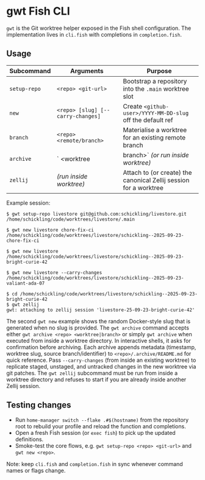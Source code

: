 # gwt Fish CLI

`gwt` is the Git worktree helper exposed in the Fish shell configuration. The implementation lives in `cli.fish` with completions in `completion.fish`.

## Usage

| Subcommand   | Arguments                         | Purpose                                                     |
|--------------|-----------------------------------|-------------------------------------------------------------|
| `setup-repo` | `<repo> <git-url>`                | Bootstrap a repository into the `.main` worktree slot       |
| `new`        | `<repo> [slug] [--carry-changes]` | Create `<github-user>/YYYY-MM-DD-slug` off the default ref  |
| `branch`     | `<repo> <remote/branch>`          | Materialise a worktree for an existing remote branch        |
| `archive`    | `<repo> <worktree|branch>` *(or run inside worktree)* | Move a worktree under `.archive` and prune related metadata (prompts for confirmation in interactive shells) |
| `zellij`     | *(run inside worktree)*           | Attach to (or create) the canonical Zellij session for a worktree |

Example session:

```fish
$ gwt setup-repo livestore git@github.com:schickling/livestore.git
/home/schickling/code/worktrees/livestore/.main

$ gwt new livestore chore-fix-ci
/home/schickling/code/worktrees/livestore/schickling--2025-09-23-chore-fix-ci

$ gwt new livestore
/home/schickling/code/worktrees/livestore/schickling--2025-09-23-bright-curie-42

$ gwt new livestore --carry-changes
/home/schickling/code/worktrees/livestore/schickling--2025-09-23-valiant-ada-07

$ cd /home/schickling/code/worktrees/livestore/schickling--2025-09-23-bright-curie-42
$ gwt zellij
gwt: attaching to zellij session 'livestore-25-09-23-bright-curie-42'
```

The second `gwt new` example shows the random Docker-style slug that is generated when no slug is provided.
The `gwt archive` command accepts either `gwt archive <repo> <worktree|branch>` or simply `gwt archive` when executed from inside a worktree directory. In interactive shells, it asks for confirmation before archiving. Each archive appends metadata (timestamp, worktree slug, source branch/identifier) to `<repo>/.archive/README.md` for quick reference.
Pass `--carry-changes` (from inside an existing worktree) to replicate staged, unstaged, and untracked changes in the new worktree via git patches.
The `gwt zellij` subcommand must be run from inside a worktree directory and refuses to start if you are already inside another Zellij session.

## Testing changes
- Run `home-manager switch --flake .#$(hostname)` from the repository root to rebuild your profile and reload the function and completions.
- Open a fresh Fish session (or `exec fish`) to pick up the updated definitions.
- Smoke-test the core flows, e.g. `gwt setup-repo <repo> <git-url>` and `gwt new <repo>`.

Note: keep `cli.fish` and `completion.fish` in sync whenever command names or flags change.
